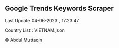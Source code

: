 

## Google Trends Keywords Scraper 
 
Last Update 04-06-2023 , 17:23:47

Country List :
VIETNAM.json



© Abdul Muttaqin 
